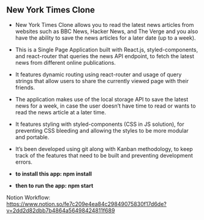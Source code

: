 ## New York Times Clone

* New York  Times Clone allows you to read the latest news articles from websites such as BBC News, Hacker News, and The Verge and you    also have the ability to save the news articles for a later date (up to a week).

* This is a Single Page Application built with React.js, styled-components, and react-router that queries the news API endpoint, to fetch the latest news from different online publications.

* It features dynamic routing using react-router and usage of query strings that allow users to share the currently viewed page with their friends.

* The application makes use of the local storage API to save the latest news for a week, in case the user doesn’t have time to read or wants to read the news article at a later time.
 
* It features styling with styled-components (CSS in JS solution), for preventing CSS bleeding and allowing the styles to be more modular and portable.

* It’s been developed using git along with Kanban methodology, to keep track of the features that need to be built and preventing development errors.

* **to install this app: npm install**
* **then to run the app: npm start**


Notion Workflow:
https://www.notion.so/fe7c209e4ea84c29849075830f17d6de?v=2dd2d82dbb7b4864a56498424811f689
